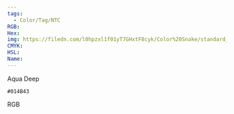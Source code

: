```yaml
---
tags:
  - Color/Tag/NTC
RGB:
Hex:
img: https://filedn.com/l0hpzxl1f01yT7GHxtF8cyk/Color%20Snake/standard_csv_to_svg/%23/014B43.svg
CMYK:
HSL:
Name:
---
```

Aqua Deep
```palette
#014B43
```
RGB
